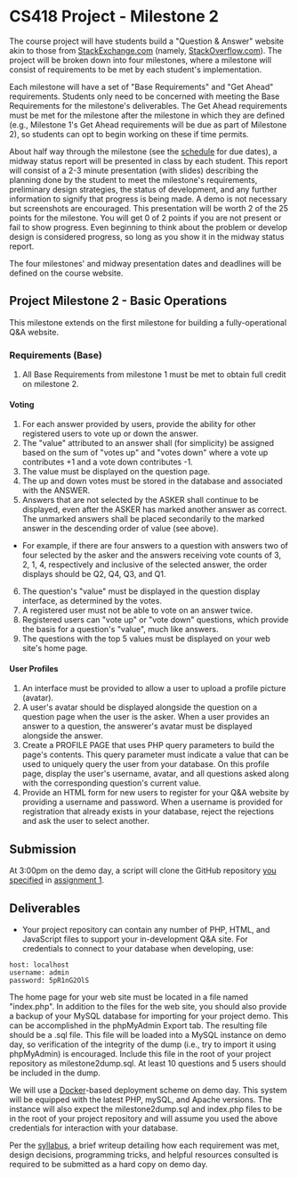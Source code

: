 # CS418 Project - Milestone 2

The course project will have students build a "Question & Answer" website akin to those from [StackExchange.com](http://StackExchange.com) (namely, [StackOverflow.com](http://StackOverflow.com)). The project will be broken down into four milestones, where a milestone will consist of requirements to be met by each student's implementation. 

Each milestone will have a set of "Base Requirements" and "Get Ahead" requirements. Students only need to be concerned with meeting the Base Requirements for the milestone's deliverables. The Get Ahead requirements must be met for the milestone after the milestone in which they are defined (e.g., Milestone 1's Get Ahead requirements will be due as part of Milestone 2), so students can opt to begin working on these if time permits. 

About half way through the milestone (see the [schedule](http://www.cs.odu.edu/~mkelly/semester/2015_spring/cs418/) for due dates), a midway status report will be presented in class by each student. This report will consist of a 2-3 minute presentation (with slides) describing the planning done by the student to meet the milestone's requirements, preliminary design strategies, the status of development, and any further information to signify that progress is being made. A demo is not necessary but screenshots are encouraged. This presentation will be worth 2 of the 25 points for the milestone. You will get 0 of 2 points if you are not present or fail to show progress. Even beginning to think about the problem or develop design is considered progress, so long as you show it in the midway status report.

The four milestones' and midway presentation dates and deadlines will be defined on the course website. 


## Project Milestone 2 - Basic Operations

This milestone extends on the first milestone for building a fully-operational Q&A website. 


### Requirements (Base)
1. All Base Requirements from milestone 1 must be met to obtain full credit on milestone 2.

#### Voting
1. For each answer provided by users, provide the ability for other registered users to vote up or down the answer.
2. The "value" attributed to an answer shall (for simplicity) be assigned based on the sum of "votes up" and "votes down" where a vote up contributes +1 and a vote down contributes -1. 
3. The value must be displayed on the question page.
4. The up and down votes must be stored in the database and associated with the ANSWER.
5. Answers that are not selected by the ASKER shall continue to be displayed, even after the ASKER has marked another answer as correct. The unmarked answers shall be placed secondarily to the marked answer in the descending order of value (see above).
  * For example, if there are four answers to a question with answers two of four selected by the asker and the answers receiving vote counts of 3, 2, 1, 4, respectively and inclusive of the selected answer, the order displays should be Q2, Q4, Q3, and Q1.
6. The question's "value" must be displayed in the question display interface, as determined by the votes.
7. A registered user must not be able to vote on an answer twice. 
8.  Registered users can "vote up" or "vote down" questions, which provide the basis for a question's "value", much like answers.
9. The questions with the top 5 values must be displayed on your web site's home page.

#### User Profiles
1. An interface must be provided to allow a user to upload a profile picture (avatar).
2. A user's avatar should be displayed alongside the question on a question page when the user is the asker. When a user provides an answer to a question, the answerer's avatar must be displayed alongside the answer.
3. Create a PROFILE PAGE that uses PHP query parameters to build the page's contents. This query parameter must indicate a value that can be used to uniquely query the user from your database. On this profile page, display the user's username, avatar, and all questions asked along with the corresponding question's current value. 
4. Provide an HTML form for new users to register for your Q&A website by providing a username and password. When a username is provided for registration that already exists in your database, reject the rejections and ask the user to select another.

## Submission

At 3:00pm on the demo day, a script will clone the GitHub repository [you specified](https://github.com/machawk1/ODUCS418/tree/spring2015/users) in [assignment 1](http://www.cs.odu.edu/~mkelly/semester/2015_spring/cs418/assignments/assignment1.html).

## Deliverables

* Your project repository can contain any number of PHP, HTML, and JavaScript files to support your in-development Q&A site. For credentials to connect to your database when developing, use:

```
host: localhost
username: admin
password: 5pR1nG2OlS
```

The home page for your web site must be located in a file named "index.php". In addition to the files for the web site, you should also provide a backup of your MySQL database for importing for your project demo. This can be accomplished in the phpMyAdmin Export tab. The resulting file should be a .sql file. This file will be loaded into a MySQL instance on demo day, so verification of the integrity of the dump (i.e., try to import it using phpMyAdmin) is encouraged. Include this file in the root of your project repository as milestone2dump.sql. At least 10 questions and 5 users should be included in the dump.

We will use a [Docker](https://www.docker.com/)-based deployment scheme on demo day. This system will be equipped with the latest PHP, mySQL, and Apache versions. The instance will also expect the milestone2dump.sql and index.php files to be in the root of your project repository and will assume you used the above credentials for interaction with your database.

Per the [syllabus](http://www.cs.odu.edu/~mkelly/semester/2015_spring/cs418/syllabus.txt), a brief writeup detailing how each requirement was met, design decisions, programming tricks, and helpful resources consulted is required to be submitted as a hard copy on demo day.
